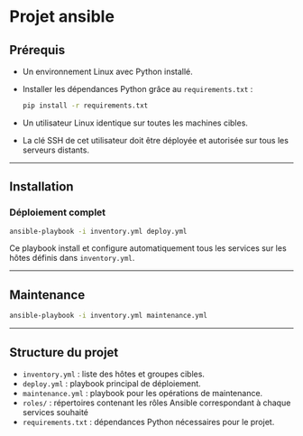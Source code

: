 # Projet ansible 

## Prérequis

* Un environnement Linux avec Python installé.
* Installer les dépendances Python grâce au `requirements.txt` :

  ```sh
  pip install -r requirements.txt
  ```
* Un utilisateur Linux identique sur toutes les machines cibles.
* La clé SSH de cet utilisateur doit être déployée et autorisée sur tous les serveurs distants.

---

## Installation

### Déploiement complet

```sh
ansible-playbook -i inventory.yml deploy.yml
```

Ce playbook install et configure automatiquement tous les services sur les hôtes définis dans `inventory.yml`.

---

## Maintenance

```sh
ansible-playbook -i inventory.yml maintenance.yml
```

---

## Structure du projet

* `inventory.yml` : liste des hôtes et groupes cibles.
* `deploy.yml` : playbook principal de déploiement.
* `maintenance.yml` : playbook pour les opérations de maintenance.
* `roles/` : répertoires contenant les rôles Ansible correspondant à chaque services souhaité
* `requirements.txt` : dépendances Python nécessaires pour le projet.